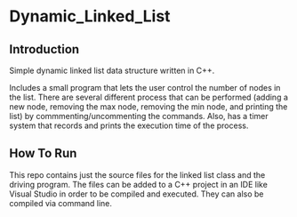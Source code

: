 # Dynamic_Linked_List

## Introduction
Simple dynamic linked list data structure written in C++. 

Includes a small program that lets the user control the number of nodes in the list. There are several different process that can be performed (adding a new node, removing the max node, removing the min node, and printing the list) by commmenting/uncommenting the commands. Also, has a timer system that records and prints the execution time of the process. 

## How To Run
This repo contains just the source files for the linked list class and the driving program. The files can be added to a C++ project in an IDE like Visual Studio in order to be compiled and executed. They can also be compiled via command line.
